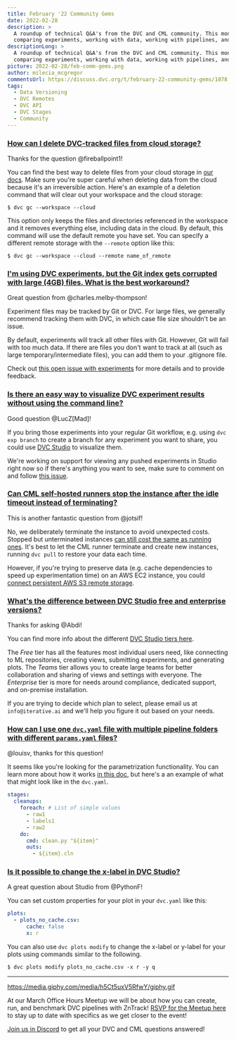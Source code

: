 ```yaml
---
title: February '22 Community Gems
date: 2022-02-28
description: >
  A roundup of technical Q&A's from the DVC and CML community. This month:
  comparing experiments, working with data, working with pipelines, and more.
descriptionLong: >
  A roundup of technical Q&A's from the DVC and CML community. This month:
  comparing experiments, working with data, working with pipelines, and more.
picture: 2022-02-28/feb-comm-gems.png
author: milecia_mcgregor
commentsUrl: https://discuss.dvc.org/t/february-22-community-gems/1078
tags:
  - Data Versioning
  - DVC Remotes
  - DVC API
  - DVC Stages
  - Community
---
```


### [How can I delete DVC-tracked files from cloud storage?](https://discord.com/channels/485586884165107732/563406153334128681/927618225989111880)

Thanks for the question @fireballpoint1!

You can find the best way to delete files from your cloud storage in
[our docs](https://dvc.org/doc/command-reference/gc#removing-data-in-remote-storage).
Make sure you're super careful when deleting data from the cloud because it's an
irreversible action. Here's an example of a deletion command that will clear out
your workspace and the cloud storage:

```dvc
$ dvc gc --workspace --cloud
```

This option only keeps the files and directories referenced in the workspace and
it removes everything else, including data in the cloud. By default, this
command will use the default remote you have set. You can specify a different
remote storage with the `--remote` option like this:

```dvc
$ dvc gc --workspace --cloud --remote name_of_remote
```

### [I'm using DVC experiments, but the Git index gets corrupted with large (4GB) files. What is the best workaround?](https://discord.com/channels/485586884165107732/563406153334128681/928939232033140736)

Great question from @charles.melby-thompson!

Experiment files may be tracked by Git or DVC. For large files, we generally
recommend tracking them with DVC, in which case file size shouldn't be an issue.

By default, experiments will track all other files with Git. However, Git will
fail with too much data. If there are files you don't want to track at all (such
as large temporary/intermediate files), you can add them to your .gitignore
file.

Check out
[this open issue with experiments](https://github.com/iterative/dvc/issues/6181)
for more details and to provide feedback.

### [Is there an easy way to visualize DVC experiment results without using the command line?](https://discord.com/channels/485586884165107732/485596304961962003/930150143259459644)

Good question @LucZ[Mad]!

If you bring those experiments into your regular Git workflow, e.g. using
`dvc exp branch` to create a branch for any experiment you want to share, you
could use [DVC Studio](https://studio.iterative.ai/) to visualize them.

We're working on support for viewing any pushed experiments in Studio right now
so if there's anything you want to see, make sure to comment on and follow
[this issue](https://github.com/iterative/studio-support/issues/45).

### [Can CML self-hosted runners stop the instance after the idle timeout instead of terminating?](https://discord.com/channels/485586884165107732/728693131557732403/933674203796873226)

This is another fantastic question from @jotsif!

No, we deliberately terminate the instance to avoid unexpected costs. Stopped
but unterminated instances
[can still cost the same as running ones](https://aws.amazon.com/premiumsupport/knowledge-center/ec2-billing-terminated/).
It's best to let the CML runner terminate and create new instances, running
`dvc pull` to restore your data each time.

However, if you're trying to preserve data (e.g. cache dependencies to speed up
experimentation time) on an AWS EC2 instance, you could
[connect persistent AWS S3 remote storage](https://aws.amazon.com/premiumsupport/knowledge-center/s3-transfer-data-bucket-instance/).

### [What's the difference between DVC Studio free and enterprise versions?](https://discord.com/channels/485586884165107732/841856466897469441/933324508570472497)

Thanks for asking @Abdi!

You can find more info about the different
[DVC Studio tiers here](https://studio.iterative.ai/#pricing).

The _Free_ tier has all the features most individual users need, like connecting
to ML repositories, creating views, submitting experiments, and generating
plots. The _Teams_ tier allows you to create large teams for better
collaboration and sharing of views and settings with everyone. The _Enterprise_
tier is more for needs around compliance, dedicated support, and on-premise
installation.

If you are trying to decide which plan to select, please email us at
`info@iterative.ai` and we'll help you figure it out based on your needs.

### [How can I use one `dvc.yaml` file with multiple pipeline folders with different `params.yaml` files?](https://discord.com/channels/485586884165107732/485596304961962003/939099847288578079)

@louisv, thanks for this question!

It seems like you're looking for the parametrization functionality. You can
learn more about how it works
[in this doc](https://dvc.org/doc/user-guide/project-structure/pipelines-files#templating),
but here's a an example of what that might look like in the `dvc.yaml`.

```yaml
stages:
  cleanups:
    foreach: # List of simple values
      - raw1
      - labels1
      - raw2
    do:
      cmd: clean.py "${item}"
      outs:
        - ${item}.cln
```

### [Is it possible to change the x-label in DVC Studio?](https://discord.com/channels/485586884165107732/841856466897469441/938857004187943003)

A great question about Studio from @PythonF!

You can set custom properties for your plot in your `dvc.yaml` like this:

```yaml
plots:
  - plots_no_cache.csv:
      cache: false
      x: r
```

You can also use `dvc plots modify` to change the x-label or y-label for your
plots using commands similar to the following.

```dvc
$ dvc plots modify plots_no_cache.csv -x r -y q
```

---

https://media.giphy.com/media/h5Ct5uxV5RfwY/giphy.gif

At our March Office Hours Meetup we will be about how you can create, run, and
benchmark DVC pipelines with ZnTrack!
[RSVP for the Meetup here](https://www.meetup.com/Machine-Learning-Engineer-Community-Virtual-Meetups/events/283998696/)
to stay up to date with specifics as we get closer to the event!

[Join us in Discord](https://discord.com/invite/dvwXA2N) to get all your DVC and
CML questions answered!
